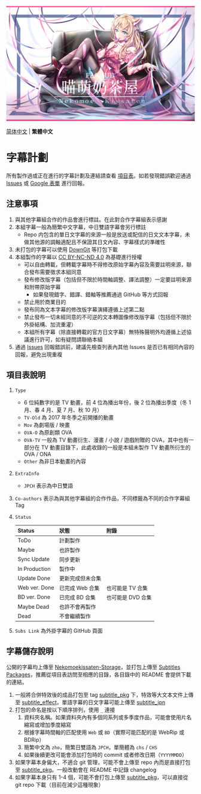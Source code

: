 ![](NO_MILKTEA.jpg)

<p align="left"> <a href="README.md">简体中文</a> | <b>繁體中文</b> </p>

# 字幕計劃

所有製作過或正在進行的字幕計劃及連結請查看 [項目表](https://github.com/orgs/Nekomoekissaten-SUB/projects/1)。如若發現錯誤歡迎通過 [Issues](https://github.com/Nekomoekissaten-SUB/Nekomoekissaten-Subs/issues) 或 [Google 表單](https://forms.gle/PQVM8p8SxvgKUco48) 進行回報。

## 注意事項

1. 與其他字幕組合作的作品會進行標註。在此對合作字幕組表示感謝
2. 本組字幕一般為簡繁中文字幕，中日雙語字幕會另行標註
	- Repo 内包含的單日文字幕的來源一般是放送或配信的日文文本字幕，未做其他源的調軸適配且不保證其日文內容、字幕樣式的準確性
3. 未打包的字幕可以使用 [DownGit](https://downgit.github.io/) 等打包下載
4. 本組製作的字幕以 [CC BY-NC-ND 4.0](https://creativecommons.org/licenses/by-nc-nd/4.0/) 為基礎進行授權
	- 可以自由轉載，但轉載字幕時不得修改原始字幕內容及需要註明來源，聯合發布需要徵求本組同意
	- 發布修改版字幕（包括但不限於時間軸調整、譯法調整）一定要註明來源和附帶原始字幕
		- 如果發現錯字、錯譯、錯軸等推薦通過 GitHub 等方式回報
	- 禁止用於商業目的
	- 發布同為文本字幕的修改版字幕演繹遵循上述第二點
	- 禁止發布一切未經同意的不可逆的文本轉圖像修改版字幕（包括但不限於外掛結構、加流重灌）
	- 本組所有字幕（除直接轉載的官方日文字幕）無特殊聲明外均遵循上述協議進行許可，如有疑問請聯絡本組
5. 通過 [Issues](https://github.com/Nekomoekissaten-SUB/Nekomoekissaten-Subs/issues) 回報錯誤前，建議先檢查列表內其他 Issues 是否已有相同內容的回報，避免出現重複

## 項目表說明

1. `Type`
	- 6 位純數字的是 TV 動畫，前 4 位為播出年份，後 2 位為播出季度（冬 1 月、春 4 月、夏 7 月、秋 10 月）
	- `TV-Old` 為 2017 年冬季之前開播的動畫
	- `Mov` 為劇場版 / 映畫
	- `OVA-O` 為原創類 OVA
	- `OVA-TV` 一般為 TV 動畫衍生、漫畫 / 小說 / 遊戲附贈的 OVA，其中也有一部分在 TV 動畫目錄下，此處收錄的一般是本組未製作 TV 動畫所衍生的 OVA / ONA
	- `Other` 為非日本動畫的內容
2. `ExtraInfo`
	- `JPCH` 表示為中日雙語
3. `Co-authors` 表示為與其他字幕組的合作作品，不同標籤為不同的合作字幕組 Tag
4. `Status`

	| Status        | 狀態             | 附錄              |
	| ------------- | ---------------- | ----------------- |
	| ToDo          | 計劃製作         |
	| Maybe         | 也許製作         |
	| Sync Update   | 同步更新         |
	| In Production | 製作中           |
	| Update Done   | 更新完成但未合集 |
	| Web ver. Done | 已完成 Web 合集  | 也可能是 TV 合集  |
	| BD ver. Done  | 已完成 BD 合集   | 也可能是 DVD 合集 |
	| Maybe Dead    | 也許不會再製作   |
	| Dead          | 不會繼續製作     |

5. `Subs Link` 為外掛字幕的 GitHub 頁面

## 字幕儲存說明

公開的字幕均上傳至 [Nekomoekissaten-Storage](https://github.com/Nekomoekissaten-SUB/Nekomoekissaten-Storage)，並打包上傳至 [Subtitles Packages](https://github.com/Nekomoekissaten-SUB/Nekomoekissaten-Storage/releases/tag/subtitle_pkg)，推薦從項目表訪問至相應的目錄，各目錄中的 README 會提供下載的連結。

1. 一般將合併特效後的成品打包至 tag [subtitle_pkg](https://github.com/Nekomoekissaten-SUB/Nekomoekissaten-Storage/releases/tag/subtitle_pkg) 下，特效等大文本文件上傳至 [subtitle_effect](https://github.com/Nekomoekissaten-SUB/Nekomoekissaten-Storage/releases/tag/subtitle_effect)，單語字幕的日文字幕可能上傳至 [subtitle_jpn](https://github.com/Nekomoekissaten-SUB/Nekomoekissaten-Storage/releases/tag/subtitle_jpn)
2. 打包的命名是按以下順序排列，使用 `_` 連接
	1. 資料夾名稱。如果資料夾內有多個同系列或多季度作品，可能會使用片名縮寫或增加季度縮寫
	2. 根據字幕時間軸的匹配使用 `Web` 或 `BD`（實際可能匹配的是 WebRip 或 BDRip）
	3. 簡繁中文為 `zho`，簡繁日雙語為 `JPCH`，單簡體為 `chs` / `CHS`
	4. 如果後續更改可能會添加打包時的 commit 或者修改日期（`YYYYMMDD`）
3. 如果字幕本身偏大，不適合 git 管理，可能不會上傳至 repo 內而是直接打包至 [subtitle_pkg](https://github.com/Nekomoekissaten-SUB/Nekomoekissaten-Storage/releases/tag/subtitle_pkg)。一般改動會在 README 中記錄 changelog
4. 如果字幕本身只有 1-4 個，可能不會打包上傳至 [subtitle_pkg](https://github.com/Nekomoekissaten-SUB/Nekomoekissaten-Storage/releases/tag/subtitle_pkg)，可以直接從 git repo 下載（目前在減少這種現象）
